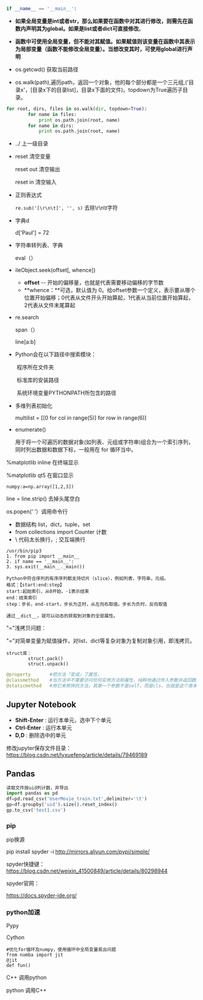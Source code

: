 ```python
if __name__ == '__main__':
```

- **如果全局变量是int或者str，那么如果要在函数中对其进行修改，则需先在函数内声明其为global。如果是list或者dict可直接修改**。
- **函数中可使用全局变量，但不能对其赋值。如果赋值则该变量在函数中其表示为局部变量（函数不能修改全局变量）。当想改变其时，可使用global进行声明**
- os.getcwd()  获取当前路径


- os.walk(path),遍历path，返回一个对象，他的每个部分都是一个三元组,('目录x'，[目录x下的目录list]，目录x下面的文件)。topdown为True遍历子目录。

~~~python
for root, dirs, files in os.walk(dir, topdown=True):  
        for name in files:  
            print os.path.join(root, name)  
        for name in dirs:  
            print os.path.join(root, name)  
~~~

- ../  上一级目录

- reset 清空变量

  reset out 清空输出

  reset in 清空输入

- 正则表达式

  `re.sub('[\r\n\t]', '', s)`  去除\r\n\t字符

- 字典d

  d['Paul'] = 72 

- 字符串转列表、字典    

  eval（）

- ileObject.seek(offset[, whence])

  * **offset** -- 开始的偏移量，也就是代表需要移动偏移的字节数
  * **whence：**可选，默认值为 0。给offset参数一个定义，表示要从哪个位置开始偏移；0代表从文件开头开始算起，1代表从当前位置开始算起，2代表从文件末尾算起

- re.search

  span（）

  line[a:b]

- Python会在以下路径中搜索模块：

  ​	程序所在文件夹

  ​	标准库的安装路径

  ​	系统环境变量PYTHONPATH所包含的路径

- 多维列表初始化

  multilist = [[0 for col in range(5)] for row in range(6)]

- enumerate()

  用于将一个可遍历的数据对象(如列表、元组或字符串)组合为一个索引序列，同时列出数据和数据下标，一般用在 for 循环当中。


%matplotlib inline  在终端显示

%matplotlib qt5    在窗口显示

```
numpy:a=np.array([1,2,3])  
```

line = line.strip()  去掉头尾空白

os.popen(‘ ’）调用命令行

- 数据结构 list，dict，tuple，set
- from collections import Counter   计数
- \  代码太长换行，;  交互端换行

```
/usr/bin/pip3
1. from pip import __main__
2. if name == '__main__':
3. sys.exit(__main__._main())
```



    Python中符合序列的有序序列都支持切片（slice），例如列表，字符串，元组。
    格式：【start:end:step】
    start:起始索引，从0开始，-1表示结束
    end：结束索引
    step：步长，end-start，步长为正时，从左向右取值。步长为负时，反向取值
```
通过__dict__，就可以动态的获取到对象的全部属性。
```

"="浅拷贝问题：

​	"="对简单变量为赋值操作，对list、dict等复杂对象为复制对象引用，即浅拷贝。

```
struct库：
		struct.pack()
		struct.unpack()
```



```python
@property		#把方法『变成』了属性。
@classmethod	#当方法中不需要访问任何实例方法和属性，纯粹地通过传入参数并返回数据的功能性方法
@staticmethod	#用它来修饰的方法，其第一个参数不是self，而是cls，也就是这个类本身作为参数


```



## Jupyter Notebook

* **Shift-Enter** : 运行本单元，选中下个单元
* **Ctrl-Enter** : 运行本单元
* **D,D** : 删除选中的单元

修改jupyter保存文件目录：https://blog.csdn.net/lyxuefeng/article/details/79469189

## Pandas

```python
读取文件按uid列计数，并导出
import pandas as pd
df=pd.read_csv('UserMovie_train.txt',delimiter='\t')
gp=df.groupby('uid').size().reset_index()
gp.to_csv('test1.csv')
```

### pip

pip换源

pip install spyder -i  http://mirrors.aliyun.com/pypi/simple/



spyder快捷键：<https://blog.csdn.net/weixin_41500849/article/details/80298944>

spyder官网：

<https://docs.spyder-ide.org/>



### python加速

Pypy

Cython

```
#优化for循环及numpy，使用循环中全局变量易出问题
from numba import jit
@jit
def fun()
```

C++  调用python

python 调用C++


